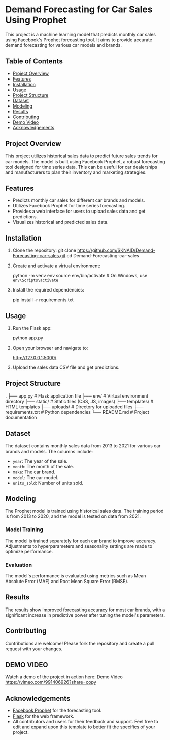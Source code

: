 # Demand Forecasting for Car Sales Using Prophet

This project is a machine learning model that predicts monthly car sales using Facebook's Prophet forecasting tool. It aims to provide accurate demand forecasting for various car models and brands.

## Table of Contents

- [Project Overview](#project-overview)
- [Features](#features)
- [Installation](#installation)
- [Usage](#usage)
- [Project Structure](#project-structure)
- [Dataset](#dataset)
- [Modeling](#modeling)
- [Results](#results)
- [Contributing](#contributing)
- [Demo Video](#demo-video)
- [Acknowledgements](#acknowledgements)

## Project Overview

This project utilizes historical sales data to predict future sales trends for car models. The model is built using Facebook Prophet, a robust forecasting tool designed for time series data. This can be useful for car dealerships and manufacturers to plan their inventory and marketing strategies.

## Features

- Predicts monthly car sales for different car brands and models.
- Utilizes Facebook Prophet for time series forecasting.
- Provides a web interface for users to upload sales data and get predictions.
- Visualizes historical and predicted sales data.

## Installation

1. Clone the repository:
   git clone https://github.com/SKNAID/Demand-Forecasting-car-sales.git
   cd Demand-Forecasting-car-sales

2. Create and activate a virtual environment:
   
   python -m venv env
   source env/bin/activate   # On Windows, use `env\Scripts\activate`
   
4. Install the required dependencies:

   pip install -r requirements.txt
   
## Usage

1. Run the Flask app:
   
   python app.py

3. Open your browser and navigate to:
   
   http://127.0.0.1:5000/
   

5. Upload the sales data CSV file and get predictions.

## Project Structure
.
├── app.py              # Flask application file
├── env/                # Virtual environment directory
├── static/             # Static files (CSS, JS, images)
├── templates/          # HTML templates
├── uploads/            # Directory for uploaded files
├── requirements.txt    # Python dependencies
└── README.md           # Project documentation


## Dataset

The dataset contains monthly sales data from 2013 to 2021 for various car brands and models. The columns include:
- `year`: The year of the sale.
- `month`: The month of the sale.
- `make`: The car brand.
- `model`: The car model.
- `units_sold`: Number of units sold.

## Modeling

The Prophet model is trained using historical sales data. The training period is from 2013 to 2020, and the model is tested on data from 2021.

### Model Training

The model is trained separately for each car brand to improve accuracy. Adjustments to hyperparameters and seasonality settings are made to optimize performance.

### Evaluation

The model's performance is evaluated using metrics such as Mean Absolute Error (MAE) and Root Mean Square Error (RMSE).

## Results

The results show improved forecasting accuracy for most car brands, with a significant increase in predictive power after tuning the model's parameters.

## Contributing

Contributions are welcome! Please fork the repository and create a pull request with your changes.

## DEMO VIDEO
Watch a demo of the project in action here: Demo Video https://vimeo.com/991406926?share=copy

## Acknowledgements

- [Facebook Prophet](https://github.com/facebook/prophet) for the forecasting tool.
- [Flask](https://flask.palletsprojects.com/) for the web framework.
- All contributors and users for their feedback and support.
Feel free to edit and expand upon this template to better fit the specifics of your project.
